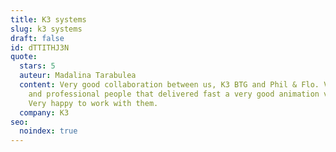 ```yaml
---
title: K3 systems
slug: k3 systems
draft: false
id: dTTITHJ3N
quote:
  stars: 5
  auteur: Madalina Tarabulea
  content: Very good collaboration between us, K3 BTG and Phil & Flo. Very nice
    and professional people that delivered fast a very good animation video.
    Very happy to work with them.
  company: K3
seo:
  noindex: true
---
```

